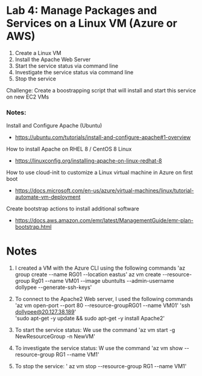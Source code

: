 # Lab 4: Manage Packages and Services on a Linux VM (Azure or AWS)

1. Create a Linux VM
2. Install the Apache Web Server
3. Start the service status via command line
4. Investigate the service status via command line
5. Stop the service 

Challenge: Create a boostrapping script that will install and start this service on new EC2 VMs

### Notes:

Install and Configure Apache (Ubuntu)
* https://ubuntu.com/tutorials/install-and-configure-apache#1-overview

How to install Apache on RHEL 8 / CentOS 8 Linux
* https://linuxconfig.org/installing-apache-on-linux-redhat-8

How to use cloud-init to customize a Linux virtual machine in Azure on first boot
* https://docs.microsoft.com/en-us/azure/virtual-machines/linux/tutorial-automate-vm-deployment

Create bootstrap actions to install additional software
* https://docs.aws.amazon.com/emr/latest/ManagementGuide/emr-plan-bootstrap.html

# Notes

1. I created a VM with the Azure CLI using the following commands
'az group create --name RG01 --location eastus'
az vm create --resource-group Rg01 --name VM01 --image ubuntults --admin-username 
dollypee --generate-ssh-keys'
2. To connect to the Apache2 Web server, I used the following commands 
'az vm open-port --port 80 --resource-groupRG01 --name VM01' 
'ssh dollypee@20.127.38.189'   
'sudo apt-get -y update && sudo apt-get -y install Apache2'
3. To start the service status: We use the command  'az vm start -g NewResourceGroup -n NewVM'

4. To investigate the service status: W use the command 'az vm show --resource-group RG1 --name VM1'

5. To stop the service: ' az vm stop --resource-group RG1 --name VM1'

